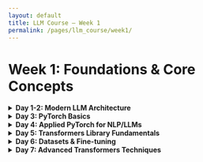 ```yaml
---
layout: default
title: LLM Course – Week 1
permalink: /pages/llm_course/week1/
---
```


# Week 1: Foundations & Core Concepts

<details>
<summary><strong>Day 1-2: Modern LLM Architecture</strong></summary>

#### Essential Reading
- **"Attention Is All You Need" (Original Transformer Paper)**
  - Link: [https://arxiv.org/abs/1706.03762](https://arxiv.org/abs/1706.03762)
  - The foundational paper that introduced transformer architecture

- **Andrej Karpathy's "The Illustrated Transformer"**
  - Link: [https://jalammar.github.io/illustrated-transformer/](https://jalammar.github.io/illustrated-transformer/)
  - Visual explanations that make transformer concepts much clearer

- **"The Annotated Transformer" by Harvard NLP**
  - Link: [https://nlp.seas.harvard.edu/2018/04/03/attention.html](https://nlp.seas.harvard.edu/2018/04/03/attention.html)
  - Implementation-focused explanation with code

#### Video Tutorials
- **Stanford CS224N: Natural Language Processing with Deep Learning**
  - Transformer lecture: [https://www.youtube.com/watch?v=ptuGllU5SQQ](https://www.youtube.com/watch?v=ptuGllU5SQQ)
  - Excellent academic explanation of transformers

- **Andrej Karpathy's "Let's build GPT"**
  - Link: [https://www.youtube.com/watch?v=kCc8FmEb1nY](https://www.youtube.com/watch?v=kCc8FmEb1nY)
  - Step-by-step implementation of a mini GPT model

#### LLM Evolution & Architecture
- **"Language Models are Few-Shot Learners" (GPT-3 paper)**
  - Link: [https://arxiv.org/abs/2005.14165](https://arxiv.org/abs/2005.14165)
  - Understand how scale changed language models

- **Hugging Face's "How Transformers Work"**
  - Link: [https://huggingface.co/learn/nlp-course/chapter1/4](https://huggingface.co/learn/nlp-course/chapter1/4)
  - Part of their excellent NLP course

#### Interactive Explorations
- **Transformer Visualization**
  - Link: [https://transformer.huggingface.co/](https://transformer.huggingface.co/)
  - Interactive tool to visualize attention in transformers

#### Practical Components
- **Implement a simplified transformer from scratch**
  - Tutorial: [https://towardsdatascience.com/build-your-own-transformer-from-scratch-using-pytorch-84c850470dcb](https://towardsdatascience.com/build-your-own-transformer-from-scratch-using-pytorch-84c850470dcb)

- **Experiment with a pre-trained model using Hugging Face**
  - Link: [https://huggingface.co/docs/transformers/quicktour](https://huggingface.co/docs/transformers/quicktour)

</details>

<details>
<summary><strong>Day 3: PyTorch Basics</strong></summary>

#### Morning: Core PyTorch Concepts (4 hours)
1. **Tensors & Operations** (2 hours)
   - Resource: [PyTorch Official Tutorial - Tensors](https://pytorch.org/tutorials/beginner/basics/tensorqs_tutorial.html)
   - Practice: Create different tensor types, perform indexing, reshaping, and basic math operations
   - Exercises: Convert NumPy arrays to tensors and back, manipulate dimensions

2. **Autograd & Computational Graphs** (2 hours)
   - Resource: [PyTorch Autograd Explained](https://pytorch.org/tutorials/beginner/basics/autogradqs_tutorial.html)
   - Practice: Create simple computations with `requires_grad=True`
   - Exercise: Visualize a simple computational graph and trace gradients backward

#### Afternoon: Building Blocks (4 hours)
1. **Neural Network Components** (2 hours)
   - Resource: [PyTorch nn Module Tutorial](https://pytorch.org/tutorials/beginner/basics/buildmodel_tutorial.html)
   - Practice: Implement linear layers, activation functions, and loss functions
   - Exercise: Build a simple MLP architecture using nn.Module

2. **Optimizers & Training Loop** (2 hours)
   - Resource: [PyTorch Optimization Tutorial](https://pytorch.org/tutorials/beginner/basics/optimization_tutorial.html)
   - Practice: Implement SGD, Adam optimizers
   - Exercise: Write a complete training loop for a toy dataset

</details>

<details>
<summary><strong>Day 4: Applied PyTorch for NLP/LLMs</strong></summary>

#### Morning: Working with Text Data (4 hours)
1. **Text Processing in PyTorch** (2 hours)
   - Resource: [Text Classification with Torchtext](https://pytorch.org/tutorials/beginner/text_sentiment_ngrams_tutorial.html)
   - Practice: Tokenization, vocabulary building, embedding lookup
   - Exercise: Create a custom text dataset and dataloader

2. **Embeddings & Language Model Basics** (2 hours)
   - Resource: [Word Embeddings in PyTorch](https://pytorch.org/tutorials/beginner/nlp/word_embeddings_tutorial.html)
   - Practice: Work with pre-trained embeddings
   - Exercise: Implement a simple n-gram language model

#### Afternoon: Building a Simple Transformer (4 hours)
1. **Attention Mechanism Implementation** (2 hours)
   - Resource: [Implementing Transformer Components in PyTorch](https://pytorch.org/tutorials/beginner/transformer_tutorial.html)
   - Practice: Code a scaled dot-product attention module
   - Exercise: Add multi-head attention to your implementation

2. **Simple Transformer Model** (2 hours)
   - Resource: [PyTorch Transformer Tutorial](https://pytorch.org/tutorials/beginner/transformer_tutorial.html)
   - Practice: Implement encoder and decoder blocks
   - Exercise: Train a tiny transformer on a small dataset

#### Additional Resources
- [PyTorch Official Tutorials](https://pytorch.org/tutorials/) - Start here for fundamentals
- [PyTorch Documentation](https://pytorch.org/docs/stable/index.html) - Reference when you need details
- [Learn PyTorch with Python Notebook](https://github.com/yunjey/pytorch-tutorial) - Collection of practical notebooks
- [PyTorch for Deep Learning](https://www.youtube.com/watch?v=GIsg-ZUy0MY) - Freecodecamp's comprehensive tutorial
- [PyTorch Examples](https://github.com/pytorch/examples) - Official example implementations

</details>

<details>
<summary><strong>Day 5: Transformers Library Fundamentals</strong></summary>

#### Morning: Core Concepts & Models (4 hours)
1. **Introduction to Hugging Face Transformers** (1.5 hours)
   - Resource: [Hugging Face Course - Chapter 1](https://huggingface.co/learn/nlp-course/chapter1/1)
   - Tasks: 
     - Create a Hugging Face account
     - Explore the Model Hub interface
     - Understand the pipeline abstraction

2. **Using Pre-trained Models** (2.5 hours)
   - Resource: [Transformers Quicktour](https://huggingface.co/docs/transformers/quicktour)
   - Tasks:
     - Run inference with 3 different models (BERT, GPT-2, T5)
     - Compare outputs for classification, generation, and summarization
     - Practice using AutoModels and AutoTokenizers

#### Afternoon: Tokenizers Deep Dive (4 hours)
1. **Understanding Tokenization** (2 hours)
   - Resource: [Hugging Face Course - Tokenizers](https://huggingface.co/learn/nlp-course/chapter2/1)
   - Tasks:
     - Explore different tokenization strategies (BPE, WordPiece, SentencePiece)
     - Visualize tokenization results
     - Understand special tokens and their purpose

2. **Custom Tokenizer Usage** (2 hours)
   - Resource: [Tokenizers Documentation](https://huggingface.co/docs/tokenizers/index)
   - Tasks:
     - Configure tokenizer parameters
     - Handle tokenizer edge cases
     - Practice batch encoding for efficiency

</details>

<details>
<summary><strong>Day 6: Datasets & Fine-tuning</strong></summary>

#### Morning: Hugging Face Datasets (4 hours)
1. **Working with Datasets Library** (2 hours)
   - Resource: [Datasets Quickstart](https://huggingface.co/docs/datasets/quickstart)
   - Tasks:
     - Load and explore standard NLP datasets (GLUE, SQUAD)
     - Apply dataset transformations and filters
     - Create data processing pipelines

2. **Creating Custom Datasets** (2 hours)
   - Resource: [Custom Datasets Tutorial](https://huggingface.co/docs/datasets/dataset_script)
   - Tasks:
     - Convert your own data into Datasets format
     - Implement dataset streaming for large datasets
     - Practice dataset versioning and sharing

#### Afternoon: Basic Fine-tuning (4 hours)
1. **Fine-tuning for Classification** (2 hours)
   - Resource: [Fine-tuning a Pretrained Model](https://huggingface.co/docs/transformers/training)
   - Tasks:
     - Set up a text classification fine-tuning job
     - Use the Trainer API
     - Evaluate model performance

2. **Model Saving & Sharing** (2 hours)
   - Resource: [Model Sharing Tutorial](https://huggingface.co/docs/transformers/model_sharing)
   - Tasks:
     - Save and load fine-tuned models
     - Push models to the Hugging Face Hub
     - Document model cards effectively

</details>

<details>
<summary><strong>Day 7: Advanced Transformers Techniques</strong></summary>

#### Morning: Efficient Fine-tuning (4 hours)
1. **Parameter-Efficient Methods** (2 hours)
   - Resource: [PEFT Library Documentation](https://huggingface.co/docs/peft/index)
   - Tasks:
     - Implement LoRA fine-tuning
     - Understand adapter configurations
     - Compare with full fine-tuning on performance and resource usage

2. **Hugging Face Accelerate** (2 hours)
   - Resource: [Accelerate Documentation](https://huggingface.co/docs/accelerate/index)
   - Tasks:
     - Scale training to multiple GPUs
     - Implement mixed precision training
     - Configure gradient accumulation

#### Afternoon: End-to-End Project (4 hours)
1. **Project Planning & Setup** (1 hour)
   - Choose a task: Question-answering, summarization, or classification
   - Select appropriate models and datasets
   - Define evaluation metrics

2. **Implementation & Training** (3 hours)
   - Build complete training pipeline
   - Implement custom evaluation
   - Apply optimization techniques

3. **Model Deployment & Demo** (2 hours)
   - Create a Gradio or Streamlit demo
   - Deploy to Hugging Face Spaces
   - Document your approach comprehensively

#### Additional Resources
- [Hugging Face Transformers Docs](https://huggingface.co/docs/transformers/index)
- [Hugging Face NLP Course](https://huggingface.co/learn/nlp-course/chapter1/1) - Comprehensive official tutorial
- ["Natural Language Processing with Transformers"](https://www.oreilly.com/library/view/natural-language-processing/9781098136789/) by Lewis Tunstall, Leandro von Werra, and Thomas Wolf
- [Hugging Face YouTube Channel](https://www.youtube.com/c/HuggingFace)
- [Hugging Face Forums](https://discuss.huggingface.co/)
- [Model Hub](https://huggingface.co/models) - Explore state-of-the-art models

</details>
